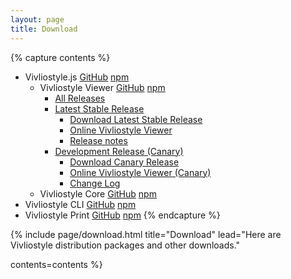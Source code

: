```yaml
---
layout: page
title: Download
---
```



{% capture contents %}
- Vivliostyle.js [GitHub](https://github.com/vivliostyle/vivliostyle.js) [npm](https://www.npmjs.com/org/vivliostyle)
  - Vivliostyle Viewer [GitHub](https://github.com/vivliostyle/vivliostyle.js/tree/master/packages/viewer/) [npm](https://www.npmjs.com/package/@vivliostyle/viewer/)
    - [All Releases](https://vivliostyle.github.io/)
    - [Latest Stable Release](https://github.com/vivliostyle/vivliostyle.js/releases/latest)
      - [Download Latest Stable Release](/downloads/vivliostyle-viewer-latest.zip)
      - [Online Vivliostyle Viewer](/viewer/)
      - [Release notes](https://github.com/vivliostyle/vivliostyle.js/releases)
    - [Development Release (Canary)](https://vivliostyle.github.io/#canary-release-equivalent-to-master)
      - [Download Canary Release](https://vivliostyle.now.sh/vivliostyle-viewer-canary.zip)
      - [Online Vivliostyle Viewer (Canary)](https://vivliostyle.now.sh/)
      - [Change Log](https://github.com/vivliostyle/vivliostyle.js/tree/master/CHANGELOG.md)
  - Vivliostyle Core [GitHub](https://github.com/vivliostyle/vivliostyle.js/tree/master/packages/core) [npm](https://www.npmjs.com/package/@vivliostyle/core)
- Vivliostyle CLI [GitHub](https://github.com/vivliostyle/vivliostyle-cli) [npm](https://www.npmjs.com/package/@vivliostyle/cli)
- Vivliostyle Print [GitHub](https://github.com/vivliostyle/vivliostyle-print) [npm](https://www.npmjs.com/package/@vivliostyle/print)
{% endcapture %}


{% include page/download.html
  title="Download"
  lead="Here are Vivliostyle distribution packages and other downloads."

  contents=contents
%}
